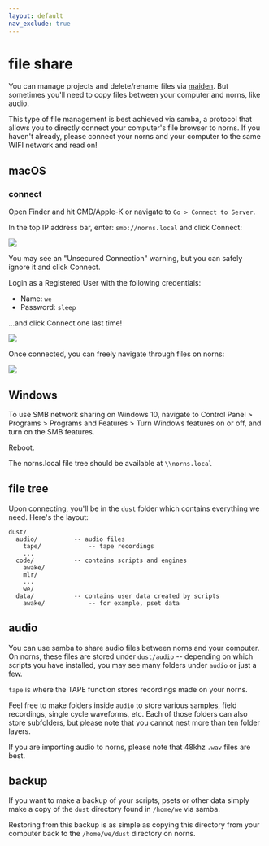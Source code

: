 ```yaml
---
layout: default
nav_exclude: true
---
```


# file share

You can manage projects and delete/rename files via [maiden](../maiden). But sometimes you'll need to copy files between your computer and norns, like audio.

This type of file management is best achieved via samba, a protocol that allows you to directly connect your computer's file browser to norns. If you haven't already, please connect your norns and your computer to the same WIFI network and read on!

## macOS

### connect

Open Finder and hit CMD/Apple-K or navigate to `Go > Connect to Server`.

In the top IP address bar, enter: `smb://norns.local` and click Connect:

![](../image/smb-mac-connect.png)

You may see an "Unsecured Connection" warning, but you can safely ignore it and click Connect.

Login as a Registered User with the following credentials:

- Name: `we`
- Password: `sleep`

...and click Connect one last time!

![](../image/smb-mac-login.png)

Once connected, you can freely navigate through files on norns:

![](../image/smb-mac-tree.png)

## Windows

To use SMB network sharing on Windows 10, navigate to Control Panel > Programs > Programs and Features > Turn Windows features on or off, and turn on the SMB features. 

Reboot.

The norns.local file tree should be available at `\\norns.local`

## file tree

Upon connecting, you'll be in the `dust` folder which contains everything we need. Here's the layout:

```
dust/
  audio/          -- audio files
    tape/             -- tape recordings
    ...
  code/           -- contains scripts and engines
    awake/
    mlr/
    ...
    we/
  data/           -- contains user data created by scripts
    awake/            -- for example, pset data
```

## audio

You can use samba to share audio files between norns and your computer. On norns, these files are stored under `dust/audio` -- depending on which scripts you have installed, you may see many folders under `audio` or just a few.

`tape` is where the TAPE function stores recordings made on your norns.

Feel free to make folders inside `audio` to store various samples, field recordings, single cycle waveforms, etc. Each of those folders can also store subfolders, but please note that you cannot nest more than ten folder layers.

If you are importing audio to norns, please note that 48khz `.wav` files are best.

## backup

If you want to make a backup of your scripts, psets or other data simply make a copy of the `dust` directory found in `/home/we` via samba.

Restoring from this backup is as simple as copying this directory from your computer back to the `/home/we/dust` directory on norns.
